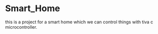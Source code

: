 # Smart_Home
this is a project for a smart home which we can control things with tiva c microcontroller.
